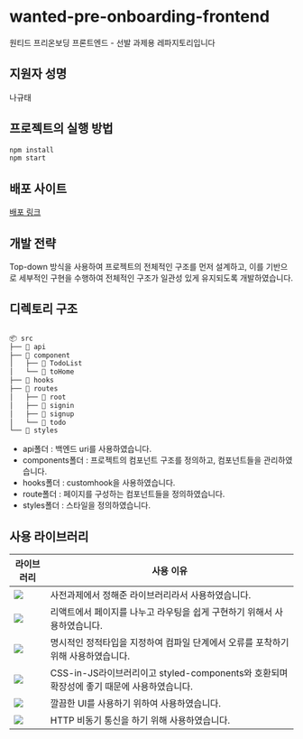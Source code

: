 # wanted-pre-onboarding-frontend

원티드 프리온보딩 프론트엔드 - 선발 과제용 레파지토리입니다

## 지원자 성명

나규태

## 프로젝트의 실행 방법
```bash
npm install
npm start
```  

## 배포 사이트

[배포 링크](https://natest.shop)

## 개발 전략

Top-down 방식을 사용하여 프로젝트의 전체적인 구조를 먼저 설계하고, 이를 기반으로 세부적인 구현을 수행하여 전체적인 구조가 일관성 있게 유지되도록 개발하였습니다.

## 디렉토리 구조

```bash

📦 src
├── 📂 api
├── 📂 component
│   ├── 📄 TodoList
│   └── 📄 toHome
├── 📂 hooks
├── 📂 routes
│   ├── 📄 root
│   ├── 📄 signin
│   ├── 📄 signup
│   └── 📄 todo
└── 📂 styles

```

- api폴더 : 백엔드 uri를 사용하였습니다.<br/>
- components폴더 : 프로젝트의 컴포넌트 구조를 정의하고, 컴포넌트들을 관리하였습니다.<br/>
- hooks폴더 : customhook을 사용하였습니다.<br/>
- route폴더 : 페이지를 구성하는 컴포넌트들을 정의하였습니다.<br/>
- styles폴더 : 스타일을 정의하였습니다.

## 사용 라이브러리

| 라이브러리    | 사용 이유                                    |
| ---------- | ---------------------------------------------- |
| <img src="https://img.shields.io/badge/React-61DAFB?style=for-the-badge&logo=React&logoColor=black">  | 사전과제에서 정해준 라이브러리라서 사용하였습니다.                 |
| <img src="https://img.shields.io/badge/react router-CA4245?style=for-the-badge&logo=reactrouter&logoColor=black">   | 리액트에서 페이지를 나누고 라우팅을 쉽게 구현하기 위해서 사용하였습니다. |
| <img src="https://img.shields.io/badge/TypeScript-3178C6?style=for-the-badge&logo=TypeScript&logoColor=black">    | 명시적인 정적타입을 지정하여 컴파일 단계에서 오류를 포착하기 위해 사용하였습니다. |
| <img src="https://img.shields.io/badge/Emotion-DB7093?style=for-the-badge&logoColor=black">   | CSS-in-JS라이브러리이고 styled-components와 호환되며 확장성에 좋기 때문에 사용하였습니다. |
| <img src="https://img.shields.io/badge/antdesign-0170FE?style=for-the-badge&logo=antdesign&logoColor=black">   | 깔끔한 UI를 사용하기 위하여 사용하였습니다. |
| <img src="https://img.shields.io/badge/axios-5A29E4?style=for-the-badge&logo=axios&logoColor=black">   | HTTP 비동기 통신을 하기 위해 사용하였습니다. |
